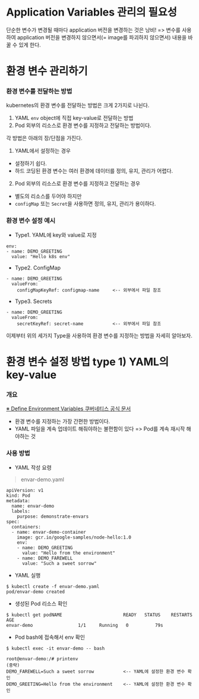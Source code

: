 # Application Variables 관리의 필요성

단순한 변수가 변경될 때마다 application 버전을 변경하는 것은 낭비!
=> 변수를 사용하여 application 버전을 변경하지 않으면서(= image를 파괴하지 않으면서) 내용을 바꿀 수 있게 한다.

# 환경 변수 관리하기

### 환경 변수를 전달하는 방법

kubernetes의 환경 변수를 전달하는 방법은 크게 2가지로 나뉜다.
1. YAML `env` object에 직접 key-value로 전달하는 방법
2. Pod 외부의 리소스로 환경 변수를 지정하고 전달하는 방법이다.

각 방법은 아래의 장/단점을 가진다.

1. YAML에서 설정하는 경우
  * 설정하기 쉽다.
  * 하드 코딩된 환경 변수는 여러 환경에 데이터를 정의, 유지, 관리가 어렵다.
2. Pod 외부의 리소스로 환경 변수를 지정하고 전달하는 경우
  * 별도의 리소스를 두어야 하지만
  * `configMap` 또는 `Secret`을 사용하면 정의, 유지, 관리가 용이하다.

### 환경 변수 설정 예시

* Type1. YAML에 key와 value로 지정
```
env:
- name: DEMO_GREETING
  value: "Hello k8s env"
```

* Type2. ConfigMap
```
- name: DEMO_GREETING
  valueFrom:
    configMapKeyRef: configmap-name     <-- 외부에서 파일 참조
```

* Type3. Secrets
```
- name: DEMO_GREETING
  valueFrom:
    secretKeyRef: secret-name           <-- 외부에서 파일 참조
```

이제부터 위의 세가지 Type을 사용하여 환경 변수를 지정하는 방법을 자세히 알아보자.

# 환경 변수 설정 방법 type 1) YAML의 key-value

### 개요

[※ Define Environment Variables 쿠버네티스 공식 문서](https://kubernetes.io/docs/tasks/inject-data-application/define-environment-variable-container/)

* 환경 변수를 지정하는 가장 간편한 방법이다.
* YAML 파일을 계속 업데이트 해줘야하는 불편함이 있다 => Pod를 계속 재시작 해야하는 것

### 사용 방법

* YAML 작성 요령

> envar-demo.yaml
```
apiVersion: v1
kind: Pod
metadata:
  name: envar-demo
  labels:
    purpose: demonstrate-envars
spec:
  containers:
  - name: envar-demo-container
    image: gcr.io/google-samples/node-hello:1.0
    env:
    - name: DEMO_GREETING
      value: "Hello from the environment"
    - name: DEMO_FAREWELL
      value: "Such a sweet sorrow"
```

* YAML 실행
```
$ kubectl create -f envar-demo.yaml
pod/envar-demo created
```

* 생성된 Pod 리소스 확인
```
$ kubectl get podNAME                       READY   STATUS    RESTARTS   AGE
envar-demo                 1/1     Running   0          79s
```

* Pod bash에 접속해서 env 확인
```
$ kubectl exec -it envar-demo -- bash

root@envar-demo:/# printenv
(중략)
DEMO_FAREWELL=Such a sweet sorrow           <-- YAML에 설정한 환경 변수 확인
DEMO_GREETING=Hello from the environment    <-- YAML에 설정한 환경 변수 확인
```

